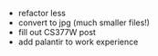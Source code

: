 - refactor less
- convert to jpg (much smaller files!)
- fill out CS377W post
- add palantir to work experience
